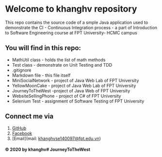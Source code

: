 # Welcome to khanghv repository
This repo contains the source code of a smple Java application used to demonstrate the CI - Continuous Integration process - a part of Introduction to Software Engineering course at FPT University- HCMC campus

## You will find in this repo:
* MathUtil class - holds the list of math methods
* Test class - demonstrate on Unit Testing and TDD
* .gitignore
* Markdown file - this file itself
* MiniSocialNetwork - project of Java Web Lab of FPT University
* YellowMoonCake - project of Java Web Lab of FPT University
* JourneyToTheWest -project of Java Web of FPT University
* WebsiteSellingPhone - project of C# of FPT University
* Selenium Test - assignment of Software Testing of FPT University

## Connect me via
1. [GitHub](https://github.com/khanghv-the-programmer)
2. [Facebook](https://www.facebook.com/huavinhkhangfd3600)
3. [Email](mail: khanghvse140097@fpt.edu.vn)
#### © 2020 by khanghv# JourneyToTheWest
